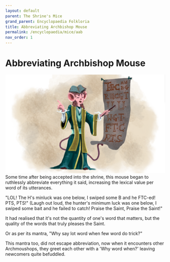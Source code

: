```yaml
---
layout: default
parent: The Shrine's Mice
grand_parent: Encyclopaedia Folkloria
title: Abbreviating Archbishop Mouse
permalink: /encyclopaedia/mice/aab
nav_order: 1
---
```


# Abbreviating Archbishop Mouse
<img src="../../assets/abbishop.png" alt="Abbreviating Archbishop">
Some time after being accepted into the shrine, this mouse began to ruthlessly abbreviate everything it said, increasing the lexical value per word of its utterances. 

"LOL!  The H's minluck was one below, I swiped some B and he FTC-ed!  PTS, PTS!" 
(Laugh out loud, the hunter's minimum luck was one below, I swiped some bait and he failed to catch!   Praise the Saint, Praise the Saint!" 

It had realised that it's not the quantity of one's word that matters, but the quality of the words that truly pleases the Saint.

Or as per its mantra, 
"Why say lot word when few word do trick?"

This mantra too, did not escape abbreviation, now when it encounters other Archmoushops, they greet each other with a 'Why word when?' leaving newcomers quite befuddled.